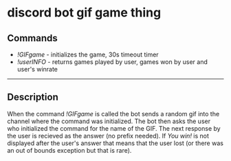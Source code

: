 # discord bot gif game thing
<h2>Commands</h2>
<ul>
 <li><i>!GIFgame</i> - initializes the game, 30s timeout timer</li>
 <li><i>!userINFO</i> - returns games played by user, games won by user and user's winrate</li>
</ul>
<hr>
<h2>Description</h2>
<p>When the command <i>!GIFgame</i> is called the bot sends a random gif into the channel where the command was initialized. The bot then asks the user who initialized the command for the name of the GIF. The next response by the user is recieved as the answer (no prefix needed). If <i>You win!</i> is not displayed after the user's answer that means that the user lost (or there was an out of bounds exception but that is rare).</p>
